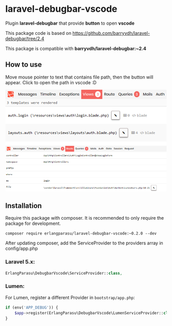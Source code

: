 # laravel-debugbar-vscode

Plugin **laravel-debugbar** that provide **button** to open **vscode**

This package code is based on https://github.com/barryvdh/laravel-debugbar/tree/2.4

This package is compatible with **barryvdh/laravel-debugbar:~2.4**

## How to use

Move mouse pointer to text that contains file path, then the button will appear. Click to open the path in vscode :D

![Screenshot 1](screenshots/laravel-debugbar-vscode.screnshot-1.png)
![Screenshot 2](screenshots/laravel-debugbar-vscode.screnshot-2.png)

## Installation

Require this package with composer. It is recommended to only require the package for development.

```shell
composer require erlangparasu/laravel-debugbar-vscode:~0.2.0 --dev
```

After updating composer, add the ServiceProvider to the providers array in config/app.php

### Laravel 5.x:

```php
ErlangParasu\DebugbarVscode\ServiceProvider::class,
```

### Lumen:

For Lumen, register a different Provider in `bootstrap/app.php`:

```php
if (env('APP_DEBUG')) {
    $app->register(ErlangParasu\DebugbarVscode\LumenServiceProvider::class);
}
```
